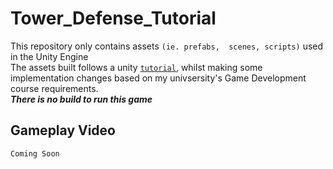 # Tower_Defense_Tutorial
This repository only contains assets `(ie. prefabs,  scenes, scripts)` used in the Unity Engine<br>
The assets built follows a unity [`tutorial`](https://youtube.com/playlist?list=PLPV2KyIb3jR4u5jX8za5iU1cqnQPmbzG0), whilst making some implementation changes based on my univsersity's Game Development course requirements.<br>
***There is no build to run this game***

## Gameplay Video
`Coming Soon`
